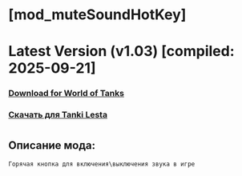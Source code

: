 # [mod_muteSoundHotKey]
# Latest Version (v1.03) [compiled: 2025-09-21]
### [**Download for World of Tanks**](https://github.com/spoter/spoter-mods/releases/download/latest/mod_muteSoundHotKey.zip)
### [**Скачать для Tanki Lesta**](https://github.com/spoter/spoter-mods/releases/download/latest/mod_muteSoundHotKey_RU.zip)
#
## Описание мода:
    Горячая кнопка для включения\выключения звука в игре







